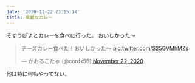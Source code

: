 ```yaml
---
date: '2020-11-22 23:15:18'
title: 華麗なカレー
---
```


そすうぽよとカレーを食べに行った。
おいしかった～

<blockquote class="twitter-tweet"><p lang="ja" dir="ltr">チーズカレー食べた！おいしかった〜 <a href="https://t.co/S25GVMhMZs">pic.twitter.com/S25GVMhMZs</a></p>&mdash; かおるこたゃ (@cordx56) <a href="https://twitter.com/cordx56/status/1330472796091191301?ref_src=twsrc%5Etfw">November 22, 2020</a></blockquote> <script async src="https://platform.twitter.com/widgets.js" charset="utf-8"></script> 

他は特に何もやってない。